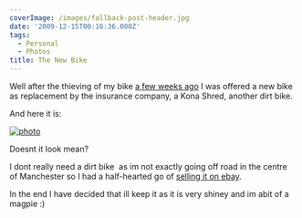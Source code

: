 ```yaml
---
coverImage: /images/fallback-post-header.jpg
date: '2009-12-15T00:16:36.000Z'
tags:
  - Personal
  - Photos
title: The New Bike
---
```


Well after the thieving of my bike [a few weeks ago](https://www.mikecann.co.uk/misc/bike-be-gone/) I was offered a new bike as replacement by the insurance company, a Kona Shred, another dirt bike.

<!-- more -->

And here it is:

[![photo](https://mikecann.co.uk/wp-content/uploads/2009/12/photo.jpg "photo")](https://mikecann.co.uk/wp-content/uploads/2009/12/photo.jpg)

Doesnt it look mean?

I dont really need a dirt bike  as im not exactly going off road in the centre of Manchester so I had a half-hearted go of [selling it on ebay](https://cgi.ebay.co.uk/ws/eBayISAPI.dll?ViewItem&item=280436238262&ssPageName=STRK:MESELX:IT).

In the end I have decided that ill keep it as it is very shiney and im abit of a magpie :)
